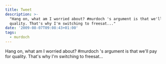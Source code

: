 ```yaml
---
title: Tweet
description: >-
  "Hang on, what am I worried about? #murdoch 's argument is that we'll pay for
  quality. That's why I'm switching to freesat..."
date: '2009-08-07T09:08:43+01:00'
tags:
  - murdoch
---
```

Hang on, what am I worried about? #murdoch 's argument is that we'll pay for quality. That's why I'm switching to freesat...
